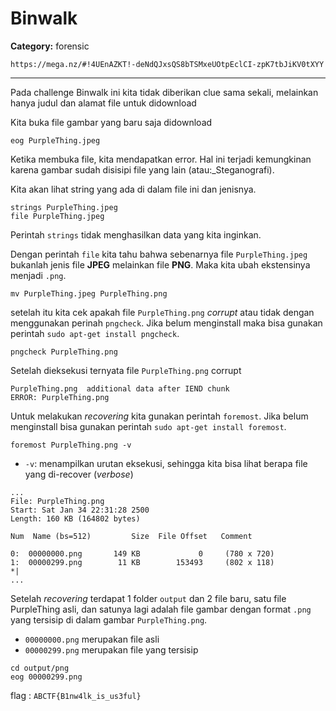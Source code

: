 # Binwalk
**Category:** forensic
```
https://mega.nz/#!4UEnAZKT!-deNdQJxsQS8bTSMxeUOtpEclCI-zpK7tbJiKV0tXYY
```
---

Pada challenge Binwalk ini kita tidak diberikan clue sama sekali, melainkan hanya judul dan alamat file untuk didownload

Kita buka file gambar yang baru saja didownload
```
eog PurpleThing.jpeg
```

Ketika membuka file, kita mendapatkan error. Hal ini terjadi kemungkinan karena gambar sudah disisipi file yang lain (atau:_Steganografi).

Kita akan lihat string yang ada di dalam file ini dan jenisnya.
```
strings PurpleThing.jpeg
file PurpleThing.jpeg
```

Perintah `strings` tidak menghasilkan data yang kita inginkan.

Dengan perintah `file` kita tahu bahwa sebenarnya file `PurpleThing.jpeg` bukanlah jenis file **JPEG** melainkan file **PNG**. Maka kita ubah ekstensinya menjadi `.png`.
```
mv PurpleThing.jpeg PurpleThing.png
```

setelah itu kita cek apakah file `PurpleThing.png` _corrupt_ atau tidak dengan menggunakan perinah `pngcheck`. Jika belum menginstall maka bisa gunakan perintah `sudo apt-get install pngcheck`.
```
pngcheck PurpleThing.png
```

Setelah dieksekusi ternyata file `PurpleThing.png` corrupt
```
PurpleThing.png  additional data after IEND chunk
ERROR: PurpleThing.png
```

Untuk melakukan _recovering_ kita gunakan perintah `foremost`. Jika belum menginstall bisa gunakan perintah `sudo apt-get install foremost`.
```
foremost PurpleThing.png -v
```
* `-v`: menampilkan urutan eksekusi, sehingga kita bisa lihat berapa file yang di-recover (_verbose_)

```
...
File: PurpleThing.png
Start: Sat Jan 34 22:31:28 2500
Length: 160 KB (164802 bytes)
 
Num  Name (bs=512)         Size  File Offset   Comment 

0:  00000000.png       149 KB             0     (780 x 720)
1:  00000299.png        11 KB        153493     (802 x 118)
*|
...
```

Setelah _recovering_ terdapat 1 folder `output` dan 2 file baru, satu file PurpleThing asli, dan satunya lagi adalah file gambar dengan format `.png` yang tersisip di dalam gambar `PurpleThing.png`.
* `00000000.png` merupakan file asli
* `00000299.png` merupakan file yang tersisip

```
cd output/png
eog 00000299.png
```
flag : `ABCTF{B1nw4lk_is_us3ful}`